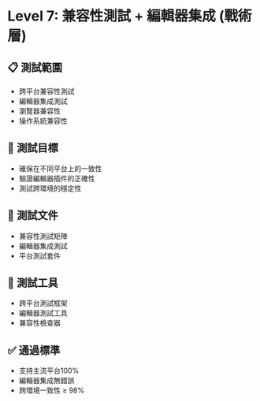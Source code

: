 # Level 7: 兼容性測試 + 編輯器集成 (戰術層)

## 📋 測試範圍
- 跨平台兼容性測試
- 編輯器集成測試
- 瀏覽器兼容性
- 操作系統兼容性

## 🎯 測試目標
- 確保在不同平台上的一致性
- 驗證編輯器插件的正確性
- 測試跨環境的穩定性

## 📁 測試文件
- 兼容性測試矩陣
- 編輯器集成測試
- 平台測試套件

## 🔧 測試工具
- 跨平台測試框架
- 編輯器測試工具
- 兼容性檢查器

## ✅ 通過標準
- 支持主流平台100%
- 編輯器集成無錯誤
- 跨環境一致性 ≥ 98%

